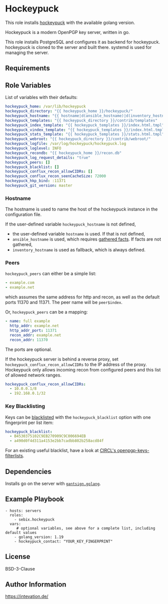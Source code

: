 Hockeypuck
==========

This role installs [hockeypuck](github.com/hockeypuck/hockeypuck) with the available golang version.

Hockeypuck is a modern OpenPGP key server, written in go.

This role installs PostgreSQL and configures it as backend for hockeypuck.
hockeypuck is cloned to the server and built there.
systemd is used for managing the server.

Requirements
------------


Role Variables
--------------

List of variables with their defaults:
```yaml
hockeypuck_home: /var/lib/hockeypuck
hockeypuck_directory: "{{ hockeypuck_home }}/hockeypuck/"
hockeypuck_hostname: "{{ hostname|d(ansible_hostname)|d(inventory_hostname) }}"
hockeypuck_templates: "{{ hockeypuck_directory }}/contrib/templates"
hockeypuck_index_template: "{{ hockeypuck_templates }}/index.html.tmpl"
hockeypuck_vindex_template: "{{ hockeypuck_templates }}/index.html.tmpl"
hockeypuck_stats_template: "{{ hockeypuck_templates }}/stats.html.tmpl"
hockeypuck_webroot: "{{ hockeypuck_directory }}/contrib/webroot/"
hockeypuck_logfile: /var/log/hockeypuck/hockeypuck.log
hockeypuck_loglevel: INFO
hockeypuck_recondb: "{{ hockeypuck_home }}/recon.db"
hockeypuck_log_request_details: "true"
hockeypuck_peers: []
hockeypuck_blacklist: []
hockeypuck_conflux_recon_allowCIDRs: []
hockeypuck_conflux_recon_seenCacheSize: 72000
hockeypuck_hkp_bind: :11371
hockeypuck_git_version: master
```

### Hostname
The hostname is used to name the host of the hockeypuck instance in the configuration file.

If the user-defined variable `hockeypuck_hostname` is not defined,
- the user-defined variable `hostname` is used. If that is not defined,
- `ansible_hostname` is used, which requires [gathered facts](https://docs.ansible.com/ansible/latest/collections/ansible/builtin/gather_facts_module.html). If facts are not gathered,
- `inventory_hostname` is used as fallback, which is always defined.

### Peers

`hockeypuck_peers` can either be a simple list:
```yaml
- example.com
- example.net
```
which assumes the same address for http and recon, as well as the default ports 11370 and 11371. The peer name will be `peer$index`.

Or, `hockeypuck_peers` can be a mapping:
```yaml
- name: full example
  http_addr: example.net
  http_addr_port: 11371
  recon_addr: example.net
  recon_addr: 11370
```
The ports are optional.

If the hockeypuck server is behind a reverse proxy, set `hockeypuck_conflux_recon_allowCIDRs` to the IP address of the proxy. Hockeypuck only allows incoming recon from configured peers and this list of allowed network ranges.
```yaml
hockeypuck_conflux_recon_allowCIDRs:
  - 10.0.0.1/8
  - 192.168.0.1/32
```

### Key Blacklisting

Keys can be [blacklisted](https://github.com/hockeypuck/hockeypuck/issues/79#issuecomment-735447403) with the `hockeypuck_blacklist` option with one fingerprint per list item:

```yaml
hockeypuck_blacklist:
  - B4530375102C9EB270909C9C006694EB
  - a490d0f4d311a4153e2bb7cadbb802b258acd84f
```

For an existing useful blacklist, have a look at [CIRCL's openpgp-keys-filterlists](https://github.com/CIRCL/openpgp-keys-filterlists).

Dependencies
------------

Installs go on the server with [`gantsign.golang`](https://galaxy.ansible.com/gantsign/golang).

Example Playbook
----------------

    - hosts: servers
      roles:
        - sebix.hockeypuck
      vars:
         # optional variables, see above for a complete list, including default values
        - golang_version: 1.19
        - hockeypuck_contact: "YOUR_KEY_FINGERPRINT"

License
-------

BSD-3-Clause

Author Information
------------------

https://intevation.de/

